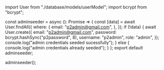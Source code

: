  <!-- Admin Seeder, Middleware and more -->

 <!-- A seeder function is a piece of code that is responsible for populating a database with initial or dummy data. -->

<!-- create adminSeeder.ts -->

import User from "./database/models/userModel";
import bcrypt from "bcrypt";

const adminseeder = async (): Promise<void> => {
const [data] = await User.findAll({
where: {
email: "p2admin@gmail.com",
},
});
if (!data) {
await User.create({
email: "p2admin@gmail.com",
password: bcrypt.hashSync("p2password", 8),
username: "p2admin",
role: "admin",
});
console.log("admin credentials seeded sucessfully");
} else {
console.log("admin credentials already seeded");
}
};
export default adminseeder;

<!-- call adminseeder in index.ts file(main) like this -->

adminseeder();

<!-- middleware -->
<!-- first check login or not -> uthorized persion or not ->add product -->
